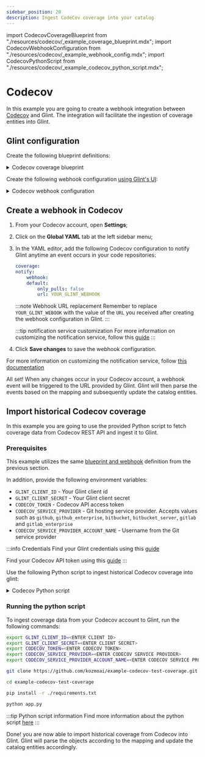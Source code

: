 ```yaml
---
sidebar_position: 20
description: Ingest CodeCov coverage into your catalog
---
```


import CodecovCoverageBlueprint from "./resources/codecov/\_example_coverage_blueprint.mdx";
import CodecovWebhookConfiguration from "./resources/codecov/\_example_webhook_config.mdx";
import CodecovPythonScript from "./resources/codecov/\_example_codecov_python_script.mdx";

# Codecov

In this example you are going to create a webhook integration between [Codecov](https://docs.codecov.com/docs/quick-start) and Glint. The integration will facilitate the ingestion of coverage entities into Glint.

## Glint configuration

Create the following blueprint definitions:

<details>
<summary>Codecov coverage blueprint</summary>

<CodecovCoverageBlueprint/>

</details>

Create the following webhook configuration [using Glint's UI](/build-your-software-catalog/custom-integration/webhook/?operation=ui#configuring-webhook-endpoints):

<details>
<summary>Codecov webhook configuration</summary>

1. **Basic details** tab - fill the following details:
   1. Title : `Codecov Mapper`;
   2. Identifier : `codecov_mapper`;
   3. Description : `A webhook configuration to map Codecov coverage to Glint`;
   4. Icon : `Git`;
2. **Integration configuration** tab - fill the following JQ mapping:

   <CodecovWebhookConfiguration/>
    :::note Webhook URL
    Take note of, and copy the Webhook URL that is provided in this tab
    :::

3. Click **Save** at the bottom of the page.

</details>

## Create a webhook in Codecov
1. From your Codecov account, open **Settings**;
2. Click on the **Global YAML** tab at the left sidebar menu;
3. In the YAML editor, add the following Codecov configuration to notify Glint anytime an event occurs in your code repositories:

    ```yaml
    coverage:
    notify:
        webhook:
        default:
            only_pulls: false
            url: YOUR_GLINT_WEBHOOK
    ```
    :::note Webhook URL replacement
    Remember to replace `YOUR_GLINT_WEBOOK` with the value of the `URL` you received after creating the webhook configuration in Glint.
    :::

    :::tip notification service customization
    For more information on customizing the notification service, follow this [guide](https://docs.codecov.com/docs/notifications#standard-notification-fields)
    :::

3. Click **Save changes** to save the webhook configuration.

For more information on customizing the notification service, follow [this documentation](https://docs.codecov.com/docs/notifications#standard-notification-fields)

All set! When any changes occur in your Codecov account, a webhook event will be triggered to the URL provided by Glint. Glint will then parse the events based on the mapping and subsequently update the catalog entities.

## Import historical Codecov coverage

In this example you are going to use the provided Python script to fetch coverage data from Codecov REST API and ingest it to Glint.

### Prerequisites

This example utilizes the same [blueprint and webhook](#glint-configuration) definition from the previous section.

In addition, provide the following environment variables:

- `GLINT_CLIENT_ID` - Your Glint client id
- `GLINT_CLIENT_SECRET` - Your Glint client secret
- `CODECOV_TOKEN` - Codecov API access token
- `CODECOV_SERVICE_PROVIDER` - Git hosting service provider. Accepts values such as `github`, `github_enterprise`, `bitbucket`, `bitbucket_server`, `gitlab` and `gitlab_enterprise`
- `CODECOV_SERVICE_PROVIDER_ACCOUNT_NAME` - Username from the Git service provider

:::info Credentials
Find your Glint credentials using this [guide](https://docs.useglint.io/build-your-software-catalog/custom-integration/api/#find-your-glint-credentials)

Find your Codecov API token using this [guide](https://docs.codecov.com/reference/overview)
:::

Use the following Python script to ingest historical Codecov coverage into glint:

<details>
<summary>Codecov Python script</summary>

<CodecovPythonScript/>

</details>

### Running the python script

To ingest coverage data from your Codecov account to Glint, run the following commands:

```bash
export GLINT_CLIENT_ID=<ENTER CLIENT ID>
export GLINT_CLIENT_SECRET=<ENTER CLIENT SECRET>
export CODECOV_TOKEN=<ENTER CODECOV TOKEN>
export CODECOV_SERVICE_PROVIDER=<ENTER CODECOV SERVICE PROVIDER>
export CODECOV_SERVICE_PROVIDER_ACCOUNT_NAME=<ENTER CODECOV SERVICE PROVIDER ACCOUNT NAME>

git clone https://github.com/kozmoai/example-codecov-test-coverage.git

cd example-codecov-test-coverage

pip install -r ./requirements.txt

python app.py
```

:::tip Python script information
Find more information about the python script [here](https://github.com/kozmoai/example-codecov-test-coverage)
:::

Done! you are now able to import historical coverage from Codecov into Glint. Glint will parse the objects according to the mapping and update the catalog entities accordingly.
